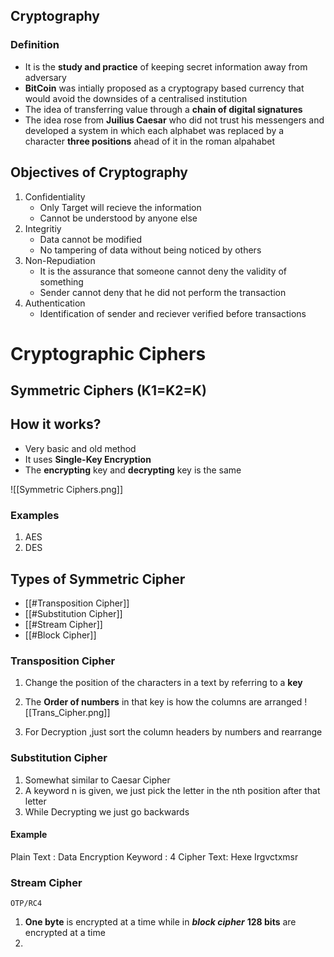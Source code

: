 ## **Cryptography**

### Definition
- It is the **study and practice** of keeping secret information away from adversary
- **BitCoin** was intially proposed as a cryptograpy based currency that would avoid the downsides of a centralised institution
- The idea of transferring value through a **chain of digital signatures** 
-  The idea rose from **Juilius Caesar** who did not trust his messengers and developed a system in which each alphabet was replaced by a character **three positions** ahead of it in the roman alpahabet

## Objectives of **Cryptography**

1. Confidentiality 
	- Only Target will recieve the information 
	- Cannot be understood by anyone else
2. Integritiy 
	- Data cannot be modified
	- No tampering of data without being noticed by others 
3. Non-Repudiation
	- It is the assurance that someone cannot deny the validity of something
	- Sender cannot deny that he did not perform the transaction
4. Authentication
	- Identification of sender and reciever verified before transactions

# **Cryptographic Ciphers**



## **Symmetric Ciphers** (K1=K2=K)

## How it works?

- Very basic and old method 
- It uses **Single-Key Encryption**
- The **encrypting** key and **decrypting** key is the same


![[Symmetric Ciphers.png]]

### Examples
1. AES
2. DES

## Types of **Symmetric Cipher**

- [[#Transposition Cipher]]
- [[#Substitution Cipher]]
- [[#Stream Cipher]]
- [[#Block Cipher]]

### Transposition Cipher 

1. Change the position of the characters in a text by referring to a **key**
2. The **Order of numbers** in that key is how the columns are arranged
![[Trans_Cipher.png]]

3. For Decryption ,just sort the column headers by numbers and rearrange

### Substitution Cipher

1. Somewhat similar to Caesar Cipher
2. A keyword n is given, we just pick the letter in the nth position after that letter
3. While Decrypting we just go backwards

#### Example
Plain Text : Data Encryption
Keyword : 4
Cipher Text: Hexe Irgvctxmsr

### Stream Cipher
	OTP/RC4

1. **One byte** is encrypted at a time while in ***block cipher*** **128 bits** are encrypted at a time
2. 



